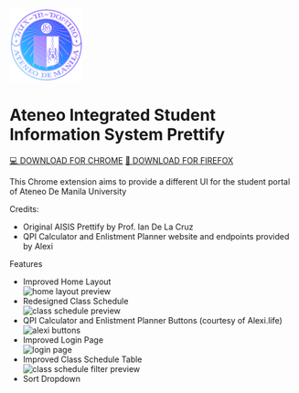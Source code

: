 ![AISISPrettifyLogo](https://github.com/Angelo-Funelas/AISISPrettifyManifestV3/blob/master/images/icon_128.png?raw=true)
# Ateneo Integrated Student Information System Prettify

[💻 DOWNLOAD FOR CHROME](https://chromewebstore.google.com/detail/aisis-prettify-improved-s/fplegjpnninijhpaajkjcnhhnnddjdam)
[🦊 DOWNLOAD FOR FIREFOX](https://angelo-funelas.github.io/AISISPrettifyManifestV3/web-ext-artifacts/aisis_prettify-1.2.xpi)

This Chrome extension aims to provide a different UI for the student portal of Ateneo De Manila University

Credits:
- Original AISIS Prettify by Prof. Ian De La Cruz
- QPI Calculator and Enlistment Planner website and endpoints provided by Alexi

Features
- Improved Home Layout  
![home layout preview](https://lh3.googleusercontent.com/H_IDCdr9LjWcTlhdZNaOb5N0CIt6OSv2pkw4RF4Fbl6va0S7PIwjEPAT_NFB4E6Mkznmy0jQXwy86TSqeQZYv3F0=s1280-w1280-h800)
- Redesigned Class Schedule  
![class schedule preview](https://lh3.googleusercontent.com/f5XZmBpJRmPPsOmDrji_j9Baj976iuhMcZs1Nh7nmNnb-N78uMGu4IwNyidJk0S_7OniBS6-goXGGaLBNc65j8RCwQ=s1280-w1280-h800)
- QPI Calculator and Enlistment Planner Buttons (courtesy of Alexi.life)
![alexi buttons](https://lh3.googleusercontent.com/eOl348fQn_TX2FEegf6m7QiWhIceUZcYhg3Imuq9Nb3bdrrs7XVE0JK8ZRMOM0CtX3vWdGviM6-rbiz7JL4rpxRvAw=s1280-w1280-h800)
- Improved Login Page  
![login page](https://lh3.googleusercontent.com/wqgsyc0M0tcfEipwIHrUAGudCk2Aqzrlcr3LVd7eOCS4ktr-nY5OOv4Jut_2VY_BTR8rf5-7a4oAdNbRFJl3VqFW=s1280-w1280-h800)
- Improved Class Schedule Table  
![class schedule filter preview](https://lh3.googleusercontent.com/HgWCyKqXWlVwKu03GRCRiEsADMdqz7rA9aXeb5s_yLpzTlOsHuxl9sm7aGQqvUEKWbbKotKVB1Vmf0k3q3QGcebriA=s800-w800-h500)
- Sort Dropdown  

